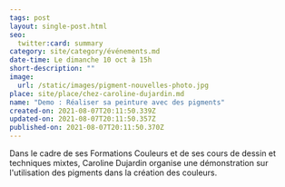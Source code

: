 ```yaml
---
tags: post
layout: single-post.html
seo:
  twitter:card: summary
category: site/category/événements.md
date-time: Le dimanche 10 oct à 15h
short-description: ""
image:
  url: /static/images/pigment-nouvelles-photo.jpg
place: site/place/chez-caroline-dujardin.md
name: "Demo : Réaliser sa peinture avec des pigments"
created-on: 2021-08-07T20:11:50.339Z
updated-on: 2021-08-07T20:11:50.357Z
published-on: 2021-08-07T20:11:50.370Z
---
```

Dans le cadre de ses Formations Couleurs et de ses cours de dessin et techniques mixtes, Caroline Dujardin organise une démonstration sur l'utilisation des pigments dans la création des couleurs.